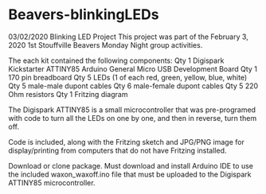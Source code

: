 # Beavers-blinkingLEDs
03/02/2020 Blinking LED Project
This project was part of the February 3, 2020 1st Stouffville Beavers Monday Night group activities.

The each kit contained the following components:
Qty 1 Digispark Kickstarter ATTINY85 Arduino General Micro USB Development Board
Qty 1 170 pin breadboard
Qty 5 LEDs (1 of each red, green, yellow, blue, white)
Qty 5 male-male dupont cables
Qty 6 male-female dupont cables
Qty 5 220 Ohm resistors
Qty 1 Fritzing diagram

The Digispark ATTINY85 is a small microcontroller that was pre-programed with code to turn all the LEDs on one by one, and then in reverse, turn them off.

Code is included, along with the Fritzing sketch and JPG/PNG image for display/printing from computers that do not have Fritzing installed.

Download or clone package.
Must download and install Arduino IDE to use the included waxon_waxoff.ino file that must be uploaded to the Digispark ATTINY85 microcontroller.
